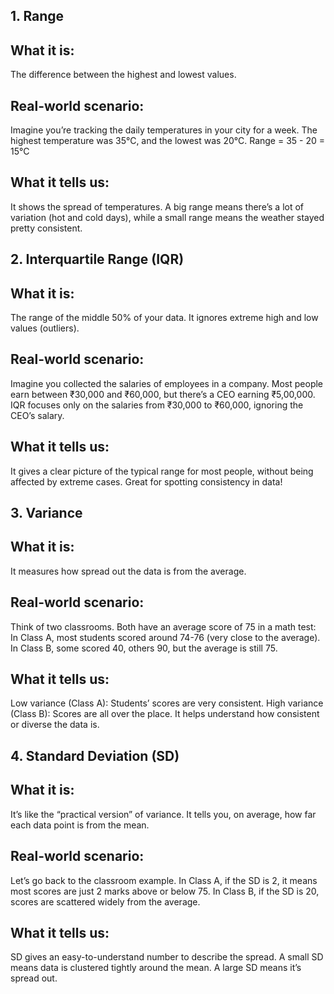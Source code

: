 ## 1. Range

## What it is: 
The difference between the highest and lowest values.

## Real-world scenario:
Imagine you’re tracking the daily temperatures in your city for a week. The highest temperature was 35°C, and the lowest was 20°C.
Range = 35 - 20 = 15°C

## What it tells us: 
It shows the spread of temperatures. A big range means there’s a lot of variation (hot and cold days), while a small range means the weather stayed pretty consistent.

## 2. Interquartile Range (IQR)

## What it is: 
The range of the middle 50% of your data. It ignores extreme high and low values (outliers).

## Real-world scenario:
Imagine you collected the salaries of employees in a company. Most people earn between ₹30,000 and ₹60,000, but there’s a CEO earning ₹5,00,000.
IQR focuses only on the salaries from ₹30,000 to ₹60,000, ignoring the CEO’s salary.

## What it tells us: 
It gives a clear picture of the typical range for most people, without being affected by extreme cases. Great for spotting consistency in data!

## 3. Variance

## What it is: 
It measures how spread out the data is from the average.

## Real-world scenario:
Think of two classrooms. Both have an average score of 75 in a math test:
In Class A, most students scored around 74-76 (very close to the average).
In Class B, some scored 40, others 90, but the average is still 75.

## What it tells us:
Low variance (Class A): Students’ scores are very consistent.
High variance (Class B): Scores are all over the place.
It helps understand how consistent or diverse the data is.

## 4. Standard Deviation (SD)

## What it is: 
It’s like the “practical version” of variance. It tells you, on average, how far each data point is from the mean.

## Real-world scenario:
Let’s go back to the classroom example.
In Class A, if the SD is 2, it means most scores are just 2 marks above or below 75.
In Class B, if the SD is 20, scores are scattered widely from the average.

## What it tells us: 
SD gives an easy-to-understand number to describe the spread. A small SD means data is clustered tightly around the mean. A large SD means it’s spread out.